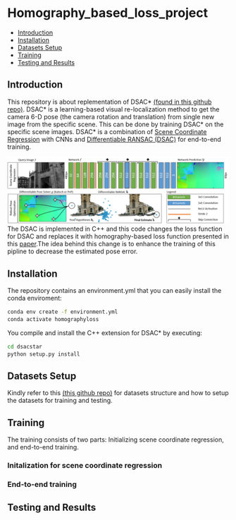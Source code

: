 # Homography_based_loss_project
- [Introduction](#introduction)
- [Installation](#installation)
- [Datasets Setup](#datasets-setup)
- [Training](#training)
- [Testing and Results ](#testing-and-results)

## Introduction
This repository is about replementation of DSAC\* [(found in this github repo)](https://github.com/vislearn/dsacstar). DSAC\* is a learning-based visual re-localization method to get the camera 6-D pose (the camera rotation and translation) from single new image from the specific scene. This can be done by training DSAC\* on the specific scene images.
DSAC\* is a combination of [Scene Coordinate Regression](https://ieeexplore.ieee.org/document/6619221) with CNNs and [Differentiable RANSAC (DSAC)](https://arxiv.org/abs/1611.05705) for end-to-end training. 

![](overview.png)
The DSAC is implemented in C++ and this code changes the loss function for DSAC and replaces it with homography-based loss function presented in this [paper](https://arxiv.org/abs/2205.01937).The idea behind this change is to enhance the training of this pipline to decrease the estimated pose error. 

## Installation
The repository contains an environment.yml that you can easily install the conda enviroment:
```bash
conda env create -f environment.yml
conda activate homographyloss
```
You compile and install the C++ extension for DSAC\* by executing:
```bash
cd dsacstar
python setup.py install
```
## Datasets Setup 

Kindly refer to this [(this github repo)](https://github.com/clementinboittiaux/homography-loss-function) for datasets structure and how to setup the datasets for training and testing.

## Training

The training consists of two parts: Initializing scene coordinate regression, and end-to-end training.
### Initalization for scene coordinate regression
### End-to-end training

## Testing and Results 



